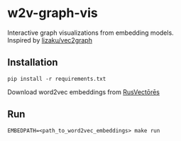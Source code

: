 # w2v-graph-vis

Interactive graph visualizations from embedding models.  
Inspired by [lizaku/vec2graph](https://github.com/lizaku/vec2graph/)

## Installation
```shell
pip install -r requirements.txt
```
Download word2vec embeddings from [RusVectōrēs](https://rusvectores.org/en/models/)

## Run
```shell
EMBEDPATH=<path_to_word2vec_embeddings> make run
```
